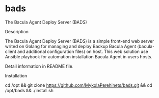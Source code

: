 # bads
The Bacula Agent Deploy Server (BADS)

Description

The Bacula Agent Deploy Server (BADS) is a simple front-end web server writed on Golang for managing and deploy Backup Bacula Agent (bacula-client and additional configuration files) on host.
This web solution use Ansible playbook for automation installation Bacula Agent in users hosts.

Detail information in README file.

Installation

cd /opt   &&   git clone https://github.com/MykolaPerehinets/bads.git   &&   cd /opt/bads   &&   ./install.sh
